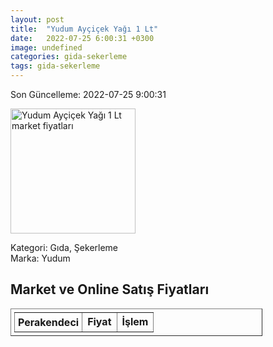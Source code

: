 ```yaml
---
layout: post
title:  "Yudum Ayçiçek Yağı 1 Lt"
date:   2022-07-25 6:00:31 +0300
image: undefined
categories: gida-sekerleme
tags: gida-sekerleme
---
```


Son Güncelleme: 2022-07-25 9:00:31

<img src="undefined" width="200" alt="Yudum Ayçiçek Yağı 1 Lt market fiyatları" />

Kategori: Gıda, Şekerleme
<br />
Marka: Yudum

<h2>Market ve Online Satış Fiyatları</h2>

<table border="1" style="padding: 5px;width:80%;">
  <tr>
    <td style="padding: 5px;"><strong>Perakendeci</strong></td>
    <td><strong>Fiyat</strong></td>
    <td><strong>İşlem</strong></td>
  </tr>
  
</table>
